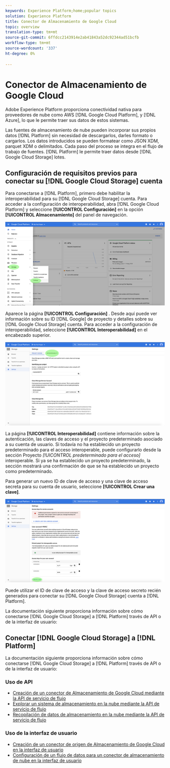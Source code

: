 ```yaml
---
keywords: Experience Platform;home;popular topics
solution: Experience Platform
title: Conector de Almacenamiento de Google Cloud
topic: overview
translation-type: tm+mt
source-git-commit: 6ffdcc2143914e2ab41843a52dc92344ad51bcfb
workflow-type: tm+mt
source-wordcount: '337'
ht-degree: 0%

---
```



# Conector de Almacenamiento de Google Cloud

Adobe Experience Platform proporciona conectividad nativa para proveedores de nube como AWS [!DNL Google Cloud Platform], y [!DNL Azure], lo que le permite traer sus datos de estos sistemas.

Las fuentes de almacenamiento de nube pueden incorporar sus propios datos [!DNL Platform] sin necesidad de descargarlos, darles formato o cargarlos. Los datos introducidos se pueden formatear como JSON XDM, parquet XDM o delimitados. Cada paso del proceso se integra en el flujo de trabajo de fuentes. [!DNL Platform] le permite traer datos desde [!DNL Google Cloud Storage] lotes.

## Configuración de requisitos previos para conectar su [!DNL Google Cloud Storage] cuenta

Para conectarse a [!DNL Platform], primero debe habilitar la interoperabilidad para su [!DNL Google Cloud Storage] cuenta. Para acceder a la configuración de interoperabilidad, abra [!DNL Google Cloud Platform] y seleccione **[!UICONTROL Configuración]** en la opción **[!UICONTROL Almacenamiento]** del panel de navegación.

![](../../images/tutorials/create/google-cloud-storage/nav.png)

Aparece la página **[!UICONTROL Configuración]** . Desde aquí puede ver información sobre su ID [!DNL Google] de proyecto y detalles sobre su [!DNL Google Cloud Storage] cuenta. Para acceder a la configuración de interoperabilidad, seleccione **[!UICONTROL Interoperabilidad]** en el encabezado superior.

![](../../images/tutorials/create/google-cloud-storage/project-access.png)

La página **[!UICONTROL Interoperabilidad]** contiene información sobre la autenticación, las claves de acceso y el proyecto predeterminado asociado a su cuenta de usuario. Si todavía no ha establecido un proyecto predeterminado para el acceso interoperable, puede configurarlo desde la sección Proyecto *[!UICONTROL predeterminado para el acceso]* interoperable. Si ya se ha establecido un proyecto predeterminado, la sección mostrará una confirmación de que se ha establecido un proyecto como predeterminado.

Para generar un nuevo ID de clave de acceso y una clave de acceso secreta para su cuenta de usuario, seleccione **[!UICONTROL Crear una clave]**.

![](../../images/tutorials/create/google-cloud-storage/interoperability.png)

Puede utilizar el ID de clave de acceso y la clave de acceso secreto recién generados para conectar su [!DNL Google Cloud Storage] cuenta a [!DNL Platform].

La documentación siguiente proporciona información sobre cómo conectarse [!DNL Google Cloud Storage] a [!DNL Platform] través de API o de la interfaz de usuario:

## Conectar [!DNL Google Cloud Storage] a [!DNL Platform]

La documentación siguiente proporciona información sobre cómo conectarse [!DNL Google Cloud Storage] a [!DNL Platform] través de API o de la interfaz de usuario:

### Uso de API

- [Creación de un conector de Almacenamiento de Google Cloud mediante la API de servicio de flujo](../../tutorials/api/create/cloud-storage/google.md)
- [Explorar un sistema de almacenamiento en la nube mediante la API de servicio de flujo](../../tutorials/api/explore/cloud-storage.md)
- [Recopilación de datos de almacenamiento en la nube mediante la API de servicio de flujo](../../tutorials/api/collect/cloud-storage.md)

### Uso de la interfaz de usuario

- [Creación de un conector de origen de Almacenamiento de Google Cloud en la interfaz de usuario](../../tutorials/ui/create/cloud-storage/google-cloud-storage.md)
- [Configuración de un flujo de datos para un conector de almacenamiento de nube en la interfaz de usuario](../../tutorials/ui/dataflow/batch/cloud-storage.md)